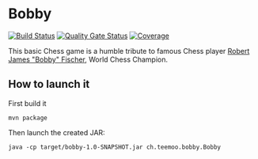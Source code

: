 # Bobby

[![Build Status](https://travis-ci.org/teemoo7/bobby.svg?branch=master)](https://travis-ci.org/teemoo7/bobby) [![Quality Gate Status](https://sonarcloud.io/api/project_badges/measure?project=ch.teemoo%3Abobby&metric=alert_status)](https://sonarcloud.io/dashboard?id=ch.teemoo%3Abobby) [![Coverage](https://sonarcloud.io/api/project_badges/measure?project=ch.teemoo%3Abobby&metric=coverage)](https://sonarcloud.io/dashboard?id=ch.teemoo%3Abobby)

This basic Chess game is a humble tribute to famous Chess player [Robert James "Bobby" Fischer](https://en.wikipedia.org/wiki/Bobby_Fischer), World Chess Champion.

## How to launch it

First build it

```
mvn package
```

Then launch the created JAR:

```
java -cp target/bobby-1.0-SNAPSHOT.jar ch.teemoo.bobby.Bobby
```